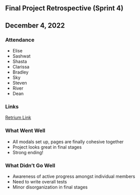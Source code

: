 ## Final Project Retrospective (Sprint 4)
## December 4, 2022

### Attendance
-	Elise
-	Sashwat
-	Shasta
-	Clarissa
-	Bradley
-	Sky
-	Steven
-	River
-	Dean

### Links
[Retrium Link](https://app.retrium.com/team-room/6b031ea6-ff68-4a96-b626-9fa3e626bfe6/retro)

### What Went Well
-	All modals set up, pages are finally cohesive together
-	Project looks great in final stages
-	Strong ending!
### What Didn’t Go Well
- Awareness of active progress amongst individual members
- Need to write overall tests
- Minor disorganization in final stages
